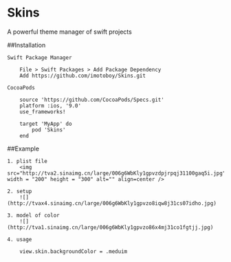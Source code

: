 # Skins
A powerful theme manager of swift projects

##Installation
	
	Swift Package Manager
		
		File > Swift Packages > Add Package Dependency
		Add https://github.com/imotoboy/Skins.git
		
	CocoaPods
		
		source 'https://github.com/CocoaPods/Specs.git'
		platform :ios, '9.0'
		use_frameworks!

		target 'MyApp' do
  			pod 'Skins'
		end
			
##Example
	
	1. plist file
		<img src="http://tva2.sinaimg.cn/large/006g6WbKly1gpvzdpjrpqj31100gaq5i.jpg" width = "200" height = "300" alt="" align=center />
		
	2. setup
		![](http://tvax4.sinaimg.cn/large/006g6WbKly1gpvzo8iqw8j31cs07idho.jpg)
	        
	3. model of color
		![](http://tva1.sinaimg.cn/large/006g6WbKly1gpvzo86x4mj31co1fgtjj.jpg)
	
	4. usage
	
		view.skin.backgroundColor = .meduim